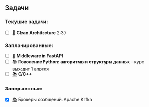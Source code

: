 ## Задачи

### Текущие задачи:

- [ ] [🎥](https://www.youtube.com/watch?v=WlCDcr8JYFU) __Clean Architecture__ 2:30

### Запланированные:
- [ ] [🎥](https://www.youtube.com/watch?v=bcMZGPIeGzk) __Middleware in FastAPI__
- [ ] 📚 __Поколение Python: алгоритмы и структуры данных__ - курс выходит 1 апреля  
- [ ] [📚](https://stepik.org/course/193691/syllabus) __C/C++__

### Завершенные:
- [x] [📚](https://stepik.org/course/199114/syllabus) Брокеры сообщений. Apache Kafka
